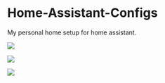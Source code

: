 # Home-Assistant-Configs
My personal home setup for home assistant.




![](https://raw.githubusercontent.com/bah2830/Home-Assistant-Configs/master/extra_content/screenshots/ha_1.png)


![](https://raw.githubusercontent.com/bah2830/Home-Assistant-Configs/master/extra_content/screenshots/ha_2.png)


![](https://raw.githubusercontent.com/bah2830/Home-Assistant-Configs/master/extra_content/screenshots/ha_3.png)
